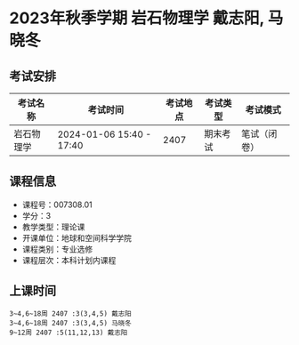 # 2023年秋季学期 岩石物理学 戴志阳, 马晓冬




## 考试安排

| 考试名称 | 考试时间 | 考试地点 | 考试类型 | 考试模式 |
| -------- | -------- | -------- | -------- | -------- |
| 岩石物理学 | 2024-01-06 15:40 - 17:40 | 2407 | 期末考试 | 笔试（闭卷） |





## 课程信息

- 课程号：007308.01
- 学分：3
- 教学类型：理论课
- 开课单位：地球和空间科学学院
- 课程类别：专业选修
- 课程层次：本科计划内课程

## 上课时间

```
3~4,6~18周 2407 :3(3,4,5) 戴志阳
3~4,6~18周 2407 :3(3,4,5) 马晓冬
9~12周 2407 :5(11,12,13) 戴志阳
```

